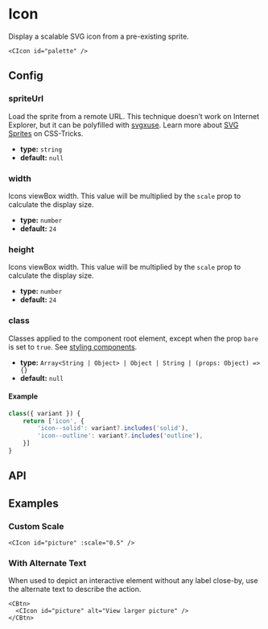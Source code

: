 # Icon

Display a scalable SVG icon from a pre-existing sprite.

```vue
<CIcon id="palette" />
```

## Config

### spriteUrl

Load the sprite from a remote URL. This technique doesn’t work on Internet Explorer, but it can be polyfilled with [svgxuse](https://github.com/Keyamoon/svgxuse). Learn more about [SVG Sprites](https://css-tricks.com/svg-sprites-use-better-icon-fonts/) on CSS-Tricks.

-   **type:** `string`
-   **default:** `null`

### width

Icons viewBox width. This value will be multiplied by the `scale` prop to calculate the display size.

-   **type:** `number`
-   **default:** `24`

### height

Icons viewBox width. This value will be multiplied by the `scale` prop to calculate the display size.

-   **type:** `number`
-   **default:** `24`

### class

Classes applied to the component root element, except when the prop `bare` is set to `true`. See [styling components](/guide/styling-components/).

-   **type:** `Array<String | Object> | Object | String | (props: Object) => {}`
-   **default:** `null`

#### Example

```js
class({ variant }) {
    return ['icon', {
        'icon--solid': variant?.includes('solid'),
        'icon--outline': variant?.includes('outline'),
    }]
}
```

## API

<Docgen :components="['CIcon']" />

## Examples

### Custom Scale

```vue
<CIcon id="picture" :scale="0.5" />
```

### With Alternate Text

When used to depict an interactive element without any label close-by, use the alternate text to describe the action.

```vue
<CBtn>
  <CIcon id="picture" alt="View larger picture" />
</CBtn>
```
